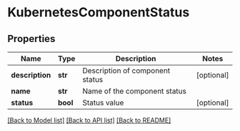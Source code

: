 # KubernetesComponentStatus

## Properties
Name | Type | Description | Notes
------------ | ------------- | ------------- | -------------
**description** | **str** | Description of component status | [optional] 
**name** | **str** | Name of the component status | 
**status** | **bool** | Status value | [optional] 

[[Back to Model list]](../README.md#documentation-for-models) [[Back to API list]](../README.md#documentation-for-api-endpoints) [[Back to README]](../README.md)


